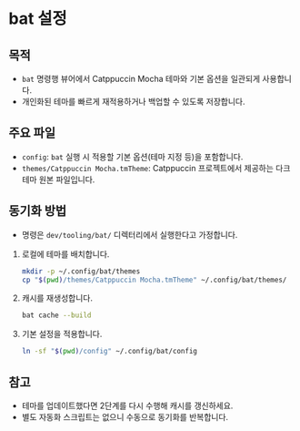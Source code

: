 # bat 설정

## 목적
- `bat` 명령행 뷰어에서 Catppuccin Mocha 테마와 기본 옵션을 일관되게 사용합니다.
- 개인화된 테마를 빠르게 재적용하거나 백업할 수 있도록 저장합니다.

## 주요 파일
- `config`: `bat` 실행 시 적용할 기본 옵션(테마 지정 등)을 포함합니다.
- `themes/Catppuccin Mocha.tmTheme`: Catppuccin 프로젝트에서 제공하는 다크 테마 원본 파일입니다.

## 동기화 방법
- 명령은 `dev/tooling/bat/` 디렉터리에서 실행한다고 가정합니다.
1. 로컬에 테마를 배치합니다.
   ```sh
   mkdir -p ~/.config/bat/themes
   cp "$(pwd)/themes/Catppuccin Mocha.tmTheme" ~/.config/bat/themes/
   ```
2. 캐시를 재생성합니다.
   ```sh
   bat cache --build
   ```
3. 기본 설정을 적용합니다.
   ```sh
   ln -sf "$(pwd)/config" ~/.config/bat/config
   ```

## 참고
- 테마를 업데이트했다면 2단계를 다시 수행해 캐시를 갱신하세요.
- 별도 자동화 스크립트는 없으니 수동으로 동기화를 반복합니다.
